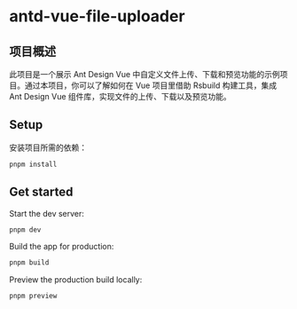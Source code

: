 # antd-vue-file-uploader

## 项目概述

此项目是一个展示 Ant Design Vue 中自定义文件上传、下载和预览功能的示例项目。通过本项目，你可以了解如何在 Vue 项目里借助 Rsbuild 构建工具，集成 Ant Design Vue 组件库，实现文件的上传、下载以及预览功能。

## Setup

安装项目所需的依赖：

```bash
pnpm install
```

## Get started

Start the dev server:

```bash
pnpm dev
```

Build the app for production:

```bash
pnpm build
```

Preview the production build locally:

```bash
pnpm preview
```
